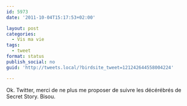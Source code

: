 ```yaml
---
id: 5973
date: '2011-10-04T15:17:53+02:00'

layout: post
categories:
  - Vis ma vie
tags:
  - tweet
format: status
publish_social: no
guid: 'http://tweets.local/?birdsite_tweet=121242644558004224'

---
```


Ok. Twitter, merci de ne plus me proposer de suivre les décérébrés de Secret Story. Bisou.